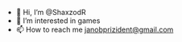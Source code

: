 - 👋 Hi, I’m @ShaxzodR
- 👀 I’m interested in games
- 📫 How to reach me janobprizident@gmail.com

<!---
ShaxzodR/ShaxzodR is a ✨ special ✨ repository because its `README.md` (this file) appears on your GitHub profile.
You can click the Preview link to take a look at your changes.
--->
